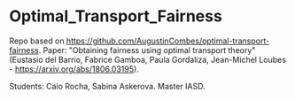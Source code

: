 # Optimal_Transport_Fairness

Repo based on https://github.com/AugustinCombes/optimal-transport-fairness. Paper: "Obtaining fairness using optimal transport theory" (Eustasio del Barrio, Fabrice Gamboa, Paula Gordaliza, Jean-Michel Loubes - https://arxiv.org/abs/1806.03195).

Students: Caio Rocha, Sabina Askerova. Master IASD.